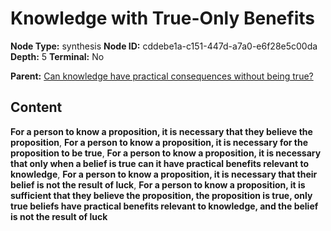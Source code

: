 # Knowledge with True-Only Benefits

**Node Type:** synthesis
**Node ID:** cddebe1a-c151-447d-a7a0-e6f28e5c00da
**Depth:** 5
**Terminal:** No

**Parent:** [Can knowledge have practical consequences without being true?](can-knowledge-have-practical-consequences-without-being-true-antithesis-ef3debdb-aab4-4b58-b604-210232932d25.md)

## Content

**For a person to know a proposition, it is necessary that they believe the proposition**, **For a person to know a proposition, it is necessary for the proposition to be true**, **For a person to know a proposition, it is necessary that only when a belief is true can it have practical benefits relevant to knowledge**, **For a person to know a proposition, it is necessary that their belief is not the result of luck**, **For a person to know a proposition, it is sufficient that they believe the proposition, the proposition is true, only true beliefs have practical benefits relevant to knowledge, and the belief is not the result of luck**
